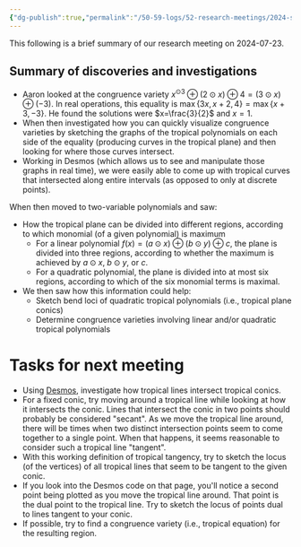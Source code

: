 ```yaml
---
{"dg-publish":true,"permalink":"/50-59-logs/52-research-meetings/2024-summer/reu-meeting-2024-07-23/","updated":"2024-08-06T14:11:29-07:00"}
---
```


This following is a brief summary of our research meeting on 2024-07-23.

## Summary of discoveries and investigations

- Aaron looked at the congruence variety $x^{\odot 3}\oplus (2\odot x)\oplus 4=(3\odot x)\oplus(-3)$. In real operations, this equality is $\max\{3x, x+2, 4\}=\max\{x+3,-3\}$. He found the solutions were $x=\frac{3}{2}$ and $x=1$.
-  When then investigated how you can quickly visualize congruence varieties by sketching the graphs of the tropical polynomials on each side of the equality (producing curves in the tropical plane) and then looking for where those curves intersect.
- Working in Desmos (which allows us to see and manipulate those graphs in real time), we were easily able to come up with tropical curves that intersected along entire intervals (as opposed to only at discrete points).
  
When then moved to two-variable polynomials and saw:
- How the tropical plane can be divided into different regions, according to which monomial (of a given polynomial) is maximum
	- For a linear polynomial $f(x)=(a\odot x)\oplus (b\odot y)\oplus c$, the plane is divided into three regions, according to whether the maximum is achieved by $a\odot x$, $b\odot y$, or $c$.
	- For a quadratic polynomial, the plane is divided into at most six regions, according to which of the six monomial terms is maximal.
- We then saw how this information could help:
	- Sketch bend loci of quadratic tropical polynomials (i.e., tropical plane conics)
	- Determine congruence varieties involving linear and/or quadratic tropical polynomials


# Tasks for next meeting

- Using [Desmos](https://www.desmos.com/calculator/mkaf5lwrbt), investigate how tropical lines intersect tropical conics.
- For a fixed conic, try moving around a tropical line while looking at how it intersects the conic. Lines that intersect the conic in two points should probably be considered "secant". As we move the tropical line around, there will be times when two distinct intersection points seem to come together to a single point. When that happens, it seems reasonable to consider such a tropical line "tangent".
- With this working definition of tropical tangency, try to sketch the locus (of the vertices) of all tropical lines that seem to be tangent to the given conic.
- If you look into the Desmos code on that page, you'll notice a second point being plotted as you move the tropical line around. That point is the dual point to the tropical line. Try to sketch the locus of points dual to lines tangent to your conic.
- If possible, try to find a congruence variety (i.e., tropical equation) for the resulting region.